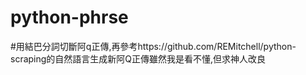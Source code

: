 # python-phrse
#用結巴分詞切斷阿q正傳,再參考https://github.com/REMitchell/python-scraping的自然語言生成新阿Q正傳雖然我是看不懂,但求神人改良
